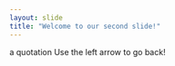 ```yaml
---
layout: slide
title: "Welcome to our second slide!"
---
```

a quotation
Use the left arrow to go back!
